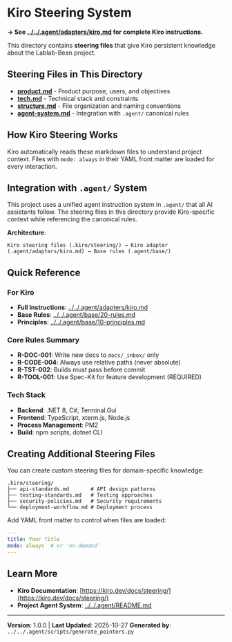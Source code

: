 # Kiro Steering System

**→ See [../../.agent/adapters/kiro.md](../../.agent/adapters/kiro.md) for complete Kiro instructions.**

This directory contains **steering files** that give Kiro persistent knowledge about the Lablab-Bean project.

## Steering Files in This Directory

- **[product.md](product.md)** - Product purpose, users, and objectives
- **[tech.md](tech.md)** - Technical stack and constraints
- **[structure.md](structure.md)** - File organization and naming conventions
- **[agent-system.md](agent-system.md)** - Integration with `.agent/` canonical rules

## How Kiro Steering Works

Kiro automatically reads these markdown files to understand project context. Files with `mode: always` in their YAML front matter are loaded for every interaction.

## Integration with `.agent/` System

This project uses a unified agent instruction system in `.agent/` that all AI assistants follow. The steering files in this directory provide Kiro-specific context while referencing the canonical rules.

**Architecture**:

```
Kiro steering files (.kiro/steering/) → Kiro adapter (.agent/adapters/kiro.md) → Base rules (.agent/base/)
```

## Quick Reference

### For Kiro

- **Full Instructions**: [../../.agent/adapters/kiro.md](../../.agent/adapters/kiro.md)
- **Base Rules**: [../../.agent/base/20-rules.md](../../.agent/base/20-rules.md)
- **Principles**: [../../.agent/base/10-principles.md](../../.agent/base/10-principles.md)

### Core Rules Summary

- **R-DOC-001**: Write new docs to `docs/_inbox/` only
- **R-CODE-004**: Always use relative paths (never absolute)
- **R-TST-002**: Builds must pass before commit
- **R-TOOL-001**: Use Spec-Kit for feature development (REQUIRED)

### Tech Stack

- **Backend**: .NET 8, C#, Terminal.Gui
- **Frontend**: TypeScript, xterm.js, Node.js
- **Process Management**: PM2
- **Build**: npm scripts, dotnet CLI

## Creating Additional Steering Files

You can create custom steering files for domain-specific knowledge:

```
.kiro/steering/
├── api-standards.md       # API design patterns
├── testing-standards.md   # Testing approaches
├── security-policies.md   # Security requirements
└── deployment-workflow.md # Deployment process
```

Add YAML front matter to control when files are loaded:

```yaml
---
title: Your Title
mode: always  # or 'on-demand'
---
```

## Learn More

- **Kiro Documentation**: [https://kiro.dev/docs/steering/](https://kiro.dev/docs/steering/)
- **Project Agent System**: [../../.agent/README.md](../../.agent/README.md)

---

**Version**: 1.0.0 | **Last Updated**: 2025-10-27
**Generated by**: `../../.agent/scripts/generate_pointers.py`
